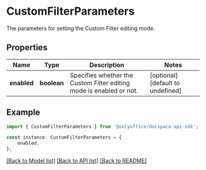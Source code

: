 # CustomFilterParameters

The parameters for setting the Custom Filter editing mode.

## Properties

Name | Type | Description | Notes
------------ | ------------- | ------------- | -------------
**enabled** | **boolean** | Specifies whether the Custom Filter editing mode is enabled or not. | [optional] [default to undefined]

## Example

```typescript
import { CustomFilterParameters } from '@onlyoffice/docspace-api-sdk';

const instance: CustomFilterParameters = {
    enabled,
};
```

[[Back to Model list]](../README.md#documentation-for-models) [[Back to API list]](../README.md#documentation-for-api-endpoints) [[Back to README]](../README.md)
